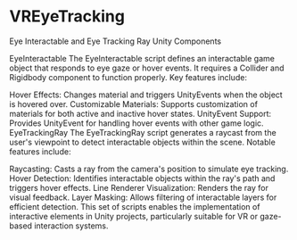 # VREyeTracking

Eye Interactable and Eye Tracking Ray Unity Components

EyeInteractable
The EyeInteractable script defines an interactable game object that responds to eye gaze or hover events. It requires a Collider and Rigidbody component to function properly. Key features include:

Hover Effects: Changes material and triggers UnityEvents when the object is hovered over.
Customizable Materials: Supports customization of materials for both active and inactive hover states.
UnityEvent Support: Provides UnityEvent for handling hover events with other game logic.
EyeTrackingRay
The EyeTrackingRay script generates a raycast from the user's viewpoint to detect interactable objects within the scene. Notable features include:

Raycasting: Casts a ray from the camera's position to simulate eye tracking.
Hover Detection: Identifies interactable objects within the ray's path and triggers hover effects.
Line Renderer Visualization: Renders the ray for visual feedback.
Layer Masking: Allows filtering of interactable layers for efficient detection.
This set of scripts enables the implementation of interactive elements in Unity projects, particularly suitable for VR or gaze-based interaction systems.

